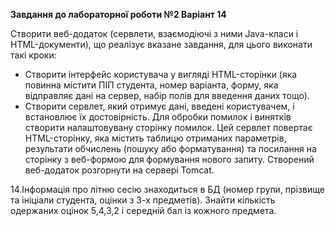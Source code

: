 **Завдання до лабораторної роботи №2
Варіант 14**

Створити веб-додаток (сервлети, взаємодіючі з ними Java-класи і HTML-документи), що реалізує вказане завдання, для цього виконати такі кроки:

- Створити інтерфейс користувача у вигляді HTML-сторінки (яка повинна містити ПІП студента, номер варіанта, форму, яка відправляє дані на сервер, набір полів для введення даних тощо).
- Створити сервлет, який отримує дані, введені користувачем, і встановлює їх достовірність. Для обробки помилок і винятків створити налаштовувану сторінку помилок.  Цей сервлет повертає HTML-сторінку, яка містить таблицю отриманих параметрів, результати обчислень (пошуку або форматування) та посилання на сторінку з веб-формою для формування нового запиту.
Створений веб-додаток розгорнути на сервері Tomcat.

14.Інформація про літню сесію знаходиться в БД (номер групи, прізвище та ініціали студента, оцінки з 3-х предметів). Знайти кількість одержаних оцінок 5,4,3,2 і середній бал із кожного предмета.

